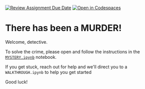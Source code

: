 [![Review Assignment Due Date](https://classroom.github.com/assets/deadline-readme-button-22041afd0340ce965d47ae6ef1cefeee28c7c493a6346c4f15d667ab976d596c.svg)](https://classroom.github.com/a/hXtQfWAB)
[![Open in Codespaces](https://classroom.github.com/assets/launch-codespace-2972f46106e565e64193e422d61a12cf1da4916b45550586e14ef0a7c637dd04.svg)](https://classroom.github.com/open-in-codespaces?assignment_repo_id=19235889)
# There has been a MURDER!

Welcome, detective.

To solve the crime, please open and follow the instructions in the [`MYSTERY.ipynb`](MYSTERY.ipynb) notebook.

If you get stuck, reach out for help and we'll direct you to a `WALKTHROUGH.ipynb` to help you get started

Good luck!